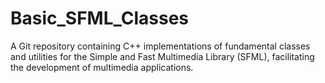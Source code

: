 # Basic_SFML_Classes
A Git repository containing C++ implementations of fundamental classes and utilities for the Simple and Fast Multimedia Library (SFML), facilitating the development of multimedia applications.
